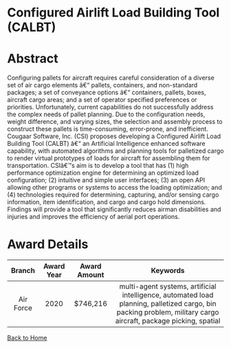 
Configured Airlift Load Building Tool (CALBT)
=============================================

# Abstract


Configuring pallets for aircraft requires careful consideration of a diverse set of air cargo elements â€“ pallets, containers, and non-standard packages; a set of conveyance options â€“ containers, pallets, boxes, aircraft cargo areas; and a set of operator specified preferences or priorities. Unfortunately, current capabilities do not successfully address the complex needs of pallet planning. Due to the configuration needs, weight difference, and varying sizes, the selection and assembly process to construct these pallets is time-consuming, error-prone, and inefficient. Cougaar Software, Inc. (CSI) proposes developing a Configured Airlift Load Building Tool (CALBT) â€“ an Artificial Intelligence enhanced software capability, with automated algorithms and planning tools for palletized cargo to render virtual prototypes of loads for aircraft for assembling them for transportation. CSIâ€™s aim is to develop a tool that has (1) high performance optimization engine for determining an optimized load configuration; (2) intuitive and simple user interfaces; (3) an open API allowing other programs or systems to access the loading optimization; and (4) technologies required for determining, capturing, and/or sensing cargo information, item identification, and cargo and cargo hold dimensions. Findings will provide a tool that significantly reduces airman disabilities and injuries and improves the efficiency of aerial port operations.  

# Award Details

|Branch|Award Year|Award Amount|Keywords|
| :---: | :---: | :---: | :---: |
|Air Force|2020|$746,216|multi-agent systems, artificial intelligence, automated load planning, palletized cargo, bin packing problem, military cargo aircraft, package picking, spatial|
  
  


[Back to Home](https://github.com/chrischow/dod_sbir_awards/Reports/DJ/#1443)